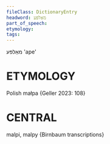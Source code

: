 ```yaml
---
fileClass: DictionaryEntry
headword: מאַלפּע
part_of_speech: 
etymology: 
tags: 
---
```

מאַלפּע 
'ape'

ETYMOLOGY
===========
Polish małpa
{Geller 2023: 108}

CENTRAL
========

malpi, malpy {Birnbaum transcriptions}